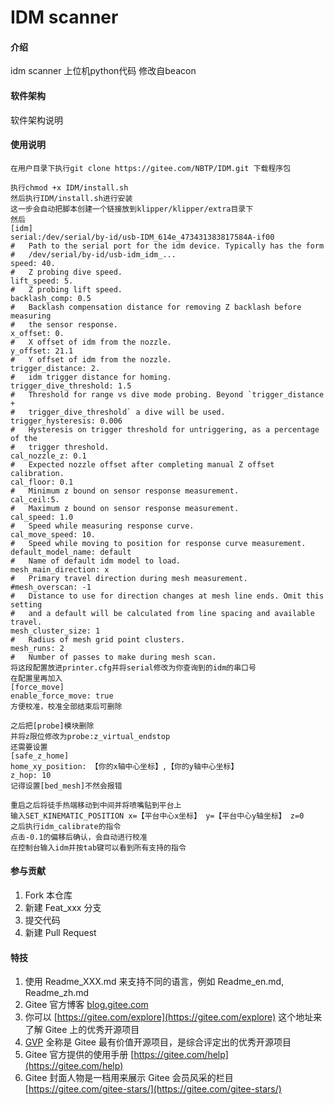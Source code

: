 # IDM scanner

#### 介绍
idm scanner 上位机python代码
修改自beacon

#### 软件架构
软件架构说明

#### 使用说明
``` 
在用户目录下执行git clone https://gitee.com/NBTP/IDM.git 下载程序包

执行chmod +x IDM/install.sh
然后执行IDM/install.sh进行安装
这一步会自动把脚本创建一个链接放到klipper/klipper/extra目录下
然后
[idm]
serial:/dev/serial/by-id/usb-IDM_614e_473431383817584A-if00
#   Path to the serial port for the idm device. Typically has the form
#   /dev/serial/by-id/usb-idm_idm_...
speed: 40.
#   Z probing dive speed.
lift_speed: 5.
#   Z probing lift speed.
backlash_comp: 0.5
#   Backlash compensation distance for removing Z backlash before measuring
#   the sensor response.
x_offset: 0.
#   X offset of idm from the nozzle.
y_offset: 21.1
#   Y offset of idm from the nozzle.
trigger_distance: 2.
#   idm trigger distance for homing.
trigger_dive_threshold: 1.5
#   Threshold for range vs dive mode probing. Beyond `trigger_distance +
#   trigger_dive_threshold` a dive will be used.
trigger_hysteresis: 0.006
#   Hysteresis on trigger threshold for untriggering, as a percentage of the
#   trigger threshold.
cal_nozzle_z: 0.1
#   Expected nozzle offset after completing manual Z offset calibration.
cal_floor: 0.1
#   Minimum z bound on sensor response measurement.
cal_ceil:5.
#   Maximum z bound on sensor response measurement.
cal_speed: 1.0
#   Speed while measuring response curve.
cal_move_speed: 10.
#   Speed while moving to position for response curve measurement.
default_model_name: default
#   Name of default idm model to load.
mesh_main_direction: x
#   Primary travel direction during mesh measurement.
#mesh_overscan: -1
#   Distance to use for direction changes at mesh line ends. Omit this setting
#   and a default will be calculated from line spacing and available travel.
mesh_cluster_size: 1
#   Radius of mesh grid point clusters.
mesh_runs: 2
#   Number of passes to make during mesh scan.
将这段配置放进printer.cfg并将serial修改为你查询到的idm的串口号
在配置里再加入
[force_move]
enable_force_move: true
方便校准，校准全部结束后可删除

之后把[probe]模块删除
并将z限位修改为probe:z_virtual_endstop
还需要设置
[safe_z_home]
home_xy_position: 【你的x轴中心坐标】,【你的y轴中心坐标】
z_hop: 10
记得设置[bed_mesh]不然会报错

重启之后将徒手热端移动到中间并将喷嘴贴到平台上
输入SET_KINEMATIC_POSITION x=【平台中心x坐标】 y=【平台中心y轴坐标】 z=0
之后执行idm_calibrate的指令
点击-0.1的偏移后确认，会自动进行校准
在控制台输入idm并按tab键可以看到所有支持的指令
```

#### 参与贡献

1.  Fork 本仓库
2.  新建 Feat_xxx 分支
3.  提交代码
4.  新建 Pull Request


#### 特技

1.  使用 Readme\_XXX.md 来支持不同的语言，例如 Readme\_en.md, Readme\_zh.md
2.  Gitee 官方博客 [blog.gitee.com](https://blog.gitee.com)
3.  你可以 [https://gitee.com/explore](https://gitee.com/explore) 这个地址来了解 Gitee 上的优秀开源项目
4.  [GVP](https://gitee.com/gvp) 全称是 Gitee 最有价值开源项目，是综合评定出的优秀开源项目
5.  Gitee 官方提供的使用手册 [https://gitee.com/help](https://gitee.com/help)
6.  Gitee 封面人物是一档用来展示 Gitee 会员风采的栏目 [https://gitee.com/gitee-stars/](https://gitee.com/gitee-stars/)
